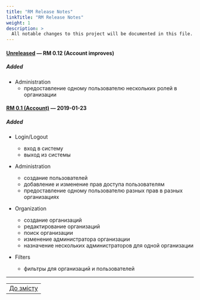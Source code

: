 ```yaml
---
title: "RM Release Notes"
linkTitle: "RM Release Notes"
weight: 1
description: >
  All notable changes to this project will be documented in this file.
---
```


#### [Unreleased] &mdash; RM 0.12 (Account improves) 

##### Added

* Administration
  * предоставление одному пользователю нескольких ролей в организации

#### [RM 0.1 (Account)] &mdash; 2019-01-23  

##### Added

* Login/Logout
    * вход в систему
    * выход из системы

* Administration
    * создание пользователей
    * добавление и изменение прав доступа пользователям
    * предоставление одному пользователю разных прав в разных организациях

* Organization
    * создание организаций
    * редактирование организаций
    * поиск организации
    * изменение администратора организации
    * назначение нескольких администраторов для одной организации

* Filters
  * фильтры для организаций и пользователей
___

| |
|-|
| [До змісту](../ToC.md) |

[Unreleased]: https://gitlab.rmsoft.io/rm-soft/rm-api/commits/RES-354-be-bulk-upload-permissions-and-roles
[RM 0.1 (Account)]: https://gitlab.rmsoft.io/rm-soft/rm-api/commits/release-0.1
